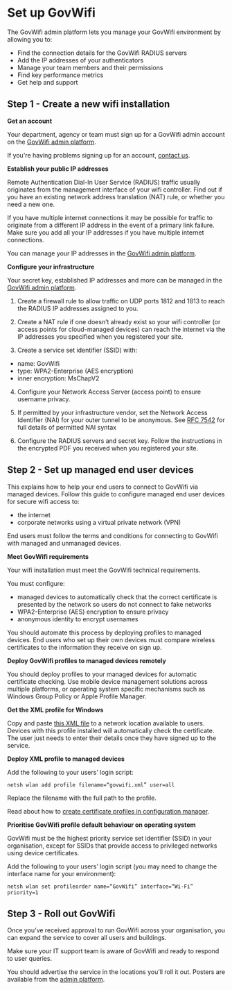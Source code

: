 # Set up GovWifi

The GovWifi admin platform lets you manage your GovWifi environment by allowing you to:

- Find the connection details for the GovWifi RADIUS servers
- Add the IP addresses of your authenticators
- Manage your team members and their permissions
- Find key performance metrics
- Get help and support

## Step 1 - Create a new wifi installation

**Get an account**

Your department, agency or team must sign up for a GovWifi admin account on the [GovWifi admin platform](https://admin.wifi.service.gov.uk/users/sign_up).

If you're having problems signing up for an account, [contact us](https://admin.wifi.service.gov.uk/help).

**Establish your public IP addresses**

Remote Authentication Dial-In User Service (RADIUS) traffic usually originates from the management interface of your wifi controller. Find out if you have an existing network address translation (NAT) rule, or whether you need a new one.

If you have multiple internet connections it may be possible for traffic to originate from a different IP address in the event of a primary link failure. Make sure you add all your IP addresses if you have multiple internet connections.

You can manage your IP addresses in the [GovWifi admin platform](https://admin.wifi.service.gov.uk/).

**Configure your infrastructure**

Your secret key, established IP addresses and more can be managed in the [GovWifi admin platform](https://admin.wifi.service.gov.uk/).

1.  Create a firewall rule to allow traffic on UDP ports 1812 and 1813 to reach the RADIUS IP addresses assigned to you.

2.  Create a NAT rule if one doesn’t already exist so your wifi controller (or access points for cloud-managed devices) can reach the internet via the IP addresses you specified when you registered your site.

3.  Create a service set identifier (SSID) with:

- name: GovWifi
- type: WPA2-Enterprise (AES encryption)
- inner encryption: MsChapV2

4.  Configure your Network Access Server (access point) to ensure username privacy.

5.  If permitted by your infrastructure vendor, set the Network Access Identifier (NAI) for your outer tunnel to be anonymous. See [RFC 7542](https://tools.ietf.org/html/rfc7542) for full details of permitted NAI syntax

6.  Configure the RADIUS servers and secret key. Follow the instructions in the encrypted PDF you received when you registered your site.

## Step 2 - Set up managed end user devices

This explains how to help your end users to connect to GovWifi via managed devices. Follow this guide to configure managed end user devices for secure wifi access to:

- the internet
- corporate networks using a virtual private network (VPN)

End users must follow the terms and conditions for connecting to GovWifi with managed and unmanaged devices.

**Meet GovWifi requirements**

Your wifi installation must meet the GovWifi technical requirements.

You must configure:

- managed devices to automatically check that the correct certificate is presented by the network so users do not connect to fake networks
- WPA2-Enterprise (AES) encryption to ensure privacy
- anonymous identity to encrypt usernames

You should automate this process by deploying profiles to managed devices. End users who set up their own devices must compare wireless certificates to the information they receive on sign up.

**Deploy GovWifi profiles to managed devices remotely**

You should deploy profiles to your managed devices for automatic certificate checking. Use mobile device management solutions across multiple platforms, or operating system specific mechanisms such as Windows Group Policy or Apple Profile Manager.

**Get the XML profile for Windows**

Copy and paste [this XML file](https://raw.githubusercontent.com/alphagov/govwifi/master/profiles/windows-WLANProfile.xml) to a network location available to users. Devices with this profile installed will automatically check the certificate. The user just needs to enter their details once they have signed up to the service.

**Deploy XML profile to managed devices**

Add the following to your users’ login script:

`netsh wlan add profile filename=“govwifi.xml” user=all`

Replace the filename with the full path to the profile.

Read about how to [create certificate profiles in configuration manager](<https://docs.microsoft.com/en-us/previous-versions/system-center/system-center-2012-R2/dn270541(v=technet.10)>).

**Prioritise GovWifi profile default behaviour on operating system**

GovWifi must be the highest priority service set identifier (SSID) in your organisation, except for SSIDs that provide access to privileged networks using device certificates.

Add the following to your users’ login script (you may need to change the interface name for your environment):

`netsh wlan set profileorder name=“GovWifi” interface=“Wi-Fi” priority=1`

## Step 3 - Roll out GovWifi

Once you’ve received approval to run GovWifi across your organisation, you can expand the service to cover all users and buildings.

Make sure your IT support team is aware of GovWifi and ready to respond to user queries.

You should advertise the service in the locations you’ll roll it out. Posters are available from the [admin platform](https://admin.wifi.service.gov.uk/setup_instructions).
